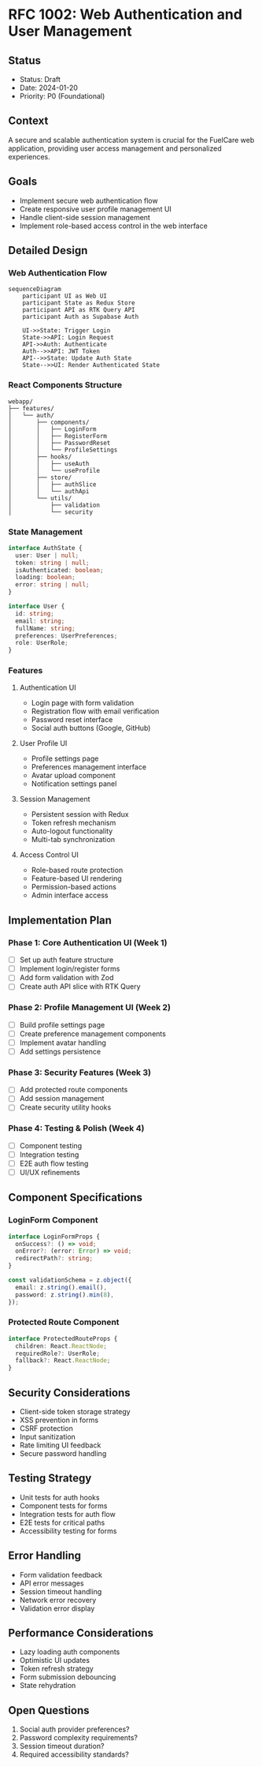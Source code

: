 # RFC 1002: Web Authentication and User Management

## Status
- Status: Draft
- Date: 2024-01-20
- Priority: P0 (Foundational)

## Context
A secure and scalable authentication system is crucial for the FuelCare web application, providing user access management and personalized experiences.

## Goals
- Implement secure web authentication flow
- Create responsive user profile management UI
- Handle client-side session management
- Implement role-based access control in the web interface

## Detailed Design

### Web Authentication Flow
```mermaid
sequenceDiagram
    participant UI as Web UI
    participant State as Redux Store
    participant API as RTK Query API
    participant Auth as Supabase Auth
    
    UI->>State: Trigger Login
    State->>API: Login Request
    API->>Auth: Authenticate
    Auth-->>API: JWT Token
    API-->>State: Update Auth State
    State-->>UI: Render Authenticated State
```

### React Components Structure
```
webapp/
├── features/
│   └── auth/
│       ├── components/
│       │   ├── LoginForm
│       │   ├── RegisterForm
│       │   ├── PasswordReset
│       │   └── ProfileSettings
│       ├── hooks/
│       │   ├── useAuth
│       │   └── useProfile
│       ├── store/
│       │   ├── authSlice
│       │   └── authApi
│       └── utils/
│           ├── validation
│           └── security
```

### State Management
```typescript
interface AuthState {
  user: User | null;
  token: string | null;
  isAuthenticated: boolean;
  loading: boolean;
  error: string | null;
}

interface User {
  id: string;
  email: string;
  fullName: string;
  preferences: UserPreferences;
  role: UserRole;
}
```

### Features
1. Authentication UI
   - Login page with form validation
   - Registration flow with email verification
   - Password reset interface
   - Social auth buttons (Google, GitHub)

2. User Profile UI
   - Profile settings page
   - Preferences management interface
   - Avatar upload component
   - Notification settings panel

3. Session Management
   - Persistent session with Redux
   - Token refresh mechanism
   - Auto-logout functionality
   - Multi-tab synchronization

4. Access Control UI
   - Role-based route protection
   - Feature-based UI rendering
   - Permission-based actions
   - Admin interface access

## Implementation Plan

### Phase 1: Core Authentication UI (Week 1)
- [ ] Set up auth feature structure
- [ ] Implement login/register forms
- [ ] Add form validation with Zod
- [ ] Create auth API slice with RTK Query

### Phase 2: Profile Management UI (Week 2)
- [ ] Build profile settings page
- [ ] Create preference management components
- [ ] Implement avatar handling
- [ ] Add settings persistence

### Phase 3: Security Features (Week 3)
- [ ] Add protected route components
- [ ] Add session management
- [ ] Create security utility hooks

### Phase 4: Testing & Polish (Week 4)
- [ ] Component testing
- [ ] Integration testing
- [ ] E2E auth flow testing
- [ ] UI/UX refinements

## Component Specifications

### LoginForm Component
```typescript
interface LoginFormProps {
  onSuccess?: () => void;
  onError?: (error: Error) => void;
  redirectPath?: string;
}

const validationSchema = z.object({
  email: z.string().email(),
  password: z.string().min(8),
});
```

### Protected Route Component
```typescript
interface ProtectedRouteProps {
  children: React.ReactNode;
  requiredRole?: UserRole;
  fallback?: React.ReactNode;
}
```

## Security Considerations
- Client-side token storage strategy
- XSS prevention in forms
- CSRF protection
- Input sanitization
- Rate limiting UI feedback
- Secure password handling

## Testing Strategy
- Unit tests for auth hooks
- Component tests for forms
- Integration tests for auth flow
- E2E tests for critical paths
- Accessibility testing for forms

## Error Handling
- Form validation feedback
- API error messages
- Session timeout handling
- Network error recovery
- Validation error display

## Performance Considerations
- Lazy loading auth components
- Optimistic UI updates
- Token refresh strategy
- Form submission debouncing
- State rehydration

## Open Questions
1. Social auth provider preferences?
2. Password complexity requirements?
3. Session timeout duration?
4. Required accessibility standards? 